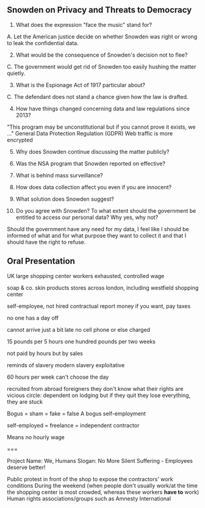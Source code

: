 ## Snowden on Privacy and Threats to Democracy

1. What does the expression "face the music" stand for?

A. Let the American justice decide on whether Snowden was right or wrong to leak the confidential data.

2. What would be the consequence of Snowden's decision not to flee?

C. The government would get rid of Snowden too easily hushing the matter quietly.

3. What is the Espionage Act of 1917 particular about?

C. The defendant does not stand a chance given how the law is drafted.

4. How have things changed concerning data and law regulations since 2013?

"This program may be unconstitutional but if you cannot prove it exists, we ..."
General Data Protection Regulation (GDPR)
Web traffic is more encrypted

5. Why does Snowden continue discussing the matter publicly?



6. Was the NSA program that Snowden reported on effective?



7. What is behind mass surveillance?



8. How does data collection affect you even if you are innocent?



9. What solution does Snowden suggest?



10. Do you agree with Snowden? To what extent should the government be entitled to access our personal data? Why yes, why not?

Should the government have any need for my data, I feel like I should be informed of what and for what purpose they want to collect it and that I should have the right to refuse.


## Oral Presentation

UK large shopping center
workers exhausted, controlled
wage

soap & co.
skin products
stores across london, including westfield shopping center

self-employee, not hired
contractual
report money if you want, pay taxes

no one has a day off

cannot arrive just a bit late
no cell phone or else charged

15 pounds per 5 hours
one hundred pounds per two weeks

not paid by hours but by sales

reminds of slavery
modern slavery
exploitative

60 hours per week
can't choose the day

recruited from abroad
foreigners
they don't know what their rights are
vicious circle: dependent on lodging but if they quit they lose everything, they are stuck

Bogus = sham = fake = false
A bogus self-employment

self-employed = freelance = independent contractor

Means no hourly wage

===

Project Name: We, Humans
Slogan: No More Silent Suffering - Employees deserve better!

Public protest in front of the shop to expose the contractors' work conditions
During the weekend (when people don't usually work/at the time the shopping center is most crowded, whereas these workers **have to** work)
Human rights associations/groups such as Amnesty International